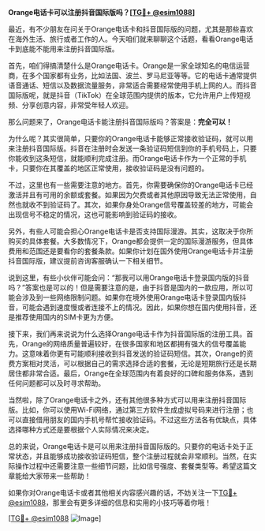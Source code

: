 **Orange电话卡可以注册抖音国际版吗？[[TG💪+ @esim1088](https://t.me/s/esim1088)]**

最近，有不少朋友在问关于Orange电话卡和抖音国际版的问题，尤其是那些喜欢在海外生活、旅行或者工作的人。今天咱们就来聊聊这个话题，看看Orange电话卡到底能不能用来注册抖音国际版。

首先，咱们得搞清楚什么是Orange电话卡。Orange是一家全球知名的电信运营商，在多个国家都有业务，比如法国、波兰、罗马尼亚等等。它的电话卡通常提供语音通话、短信以及数据流量服务，非常适合需要经常使用手机上网的人。而抖音国际版呢，就是抖音（TikTok）在全球范围内提供的版本，它允许用户上传短视频、分享创意内容，非常受年轻人欢迎。

那么问题来了，Orange电话卡能注册抖音国际版吗？答案是：**完全可以！**

为什么呢？其实很简单，只要你的Orange电话卡能够正常接收验证码，就可以用来注册抖音国际版。抖音在注册时会发送一条验证码短信到你的手机号码上，只要你能收到这条短信，就能顺利完成注册。而Orange电话卡作为一个正常的手机卡，只要你在其覆盖的地区正常使用，接收验证码是没有问题的。

不过，这里也有一些需要注意的地方。首先，你需要确保你的Orange电话卡已经激活并且有可用的余额或套餐。如果因为欠费或者其他原因导致无法正常使用，自然也就收不到验证码了。其次，如果你身处Orange信号覆盖较差的地方，可能会出现信号不稳定的情况，这也可能影响到验证码的接收。

另外，有些人可能会担心Orange电话卡是否支持国际漫游。其实，这取决于你所购买的具体套餐。大多数情况下，Orange都会提供一定的国际漫游服务，但具体费用和范围还是要看你的套餐条款。如果你计划在国外使用Orange电话卡并注册抖音国际版，建议提前咨询客服确认一下相关细节。

说到这里，有些小伙伴可能会问：“那我可以用Orange电话卡登录国内版的抖音吗？”答案也是可以的！但是需要注意的是，由于抖音是国内的一款应用，所以可能会涉及到一些网络限制问题。如果你在境外使用Orange电话卡登录国内版抖音，可能会遇到速度慢或者连接不上的情况。因此，如果你想在国内使用抖音，还是推荐使用国内的SIM卡更为方便。

接下来，我们再来说说为什么选择Orange电话卡作为抖音国际版的注册工具。首先，Orange的网络质量普遍较好，在很多国家和地区都拥有强大的信号覆盖能力。这意味着你更有可能顺利接收到抖音发送的验证码短信。其次，Orange的资费方案相对灵活，可以根据自己的需求选择合适的套餐，无论是短期旅行还是长期居住都非常合适。最后，Orange在全球范围内有着良好的口碑和服务体系，遇到任何问题都可以及时寻求帮助。

当然啦，除了Orange电话卡之外，还有其他很多种方式可以用来注册抖音国际版。比如，你可以使用Wi-Fi网络，通过第三方软件生成虚拟号码来进行注册；也可以直接借用朋友的国内手机号帮忙接收验证码。不过这些方法各有优缺点，具体选择哪种方式还是要根据个人实际情况来决定。

总的来说，Orange电话卡是可以用来注册抖音国际版的。只要你的电话卡处于正常状态，并且能够成功接收验证码短信，整个注册过程就会非常顺利。当然，在实际操作过程中还需要注意一些细节问题，比如信号强度、套餐类型等。希望这篇文章能给大家带来一些帮助！

如果你对Orange电话卡或者其他相关内容感兴趣的话，不妨关注一下[TG💪+ @esim1088](https://t.me/s/esim1088)，那里会有更多详细的信息和实用的小技巧等着你哦！

[[TG💪+ @esim1088](https://t.me/s/esim1088) ![Image](https://i.postimg.cc/4NQfJmqS/Snipaste-2025-05-13-00-14-12.png)]